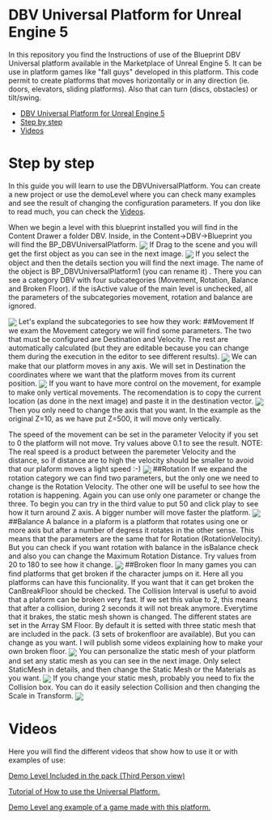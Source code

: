 # DBV Universal Platform for Unreal Engine 5
In this repository you find  the Instructions of use of the Blueprint DBV Universal platform available in the Marketplace of Unreal Engine 5. It can be use in platform games like "fall guys" developed in this platform. This code permit to create platforms that moves horizontally or in any direction (ie. doors, elevators, sliding platforms). Also that can turn (discs, obstacles)  or tilt/swing. 

- [DBV Universal Platform for Unreal Engine 5](#dbv-universal-platform-for-unreal-engine-5)
- [Step by step](#step-by-step)
- [Videos](#videos)

# Step by step

In this guide you will learn to use the DBVUniversalPlatform. You can create a new project or use the demoLevel where you can check many examples and see the result of changing the configuration parameters. If you don like to read much, you can check the [Videos](#videos).

When we begin a level with this blueprint installed you will find in the Content Drawer a folder DBV. Inside, in the Content->DBV->Blueprint you will find the BP_DBVUniversalPlatform. 
<img src="Imagenes/1.SelectBlueprint.png" align="center" />
 If Drag to the scene and you will get the first object as you can see in the next image.
 <img src="Imagenes/1.DragBlueprint.png" align="center" />
If you select the object and then the details section you will find the next image. The name of the object is BP_DBVUniversalPlatform1 (you can rename it) . There you can see a category DBV with four subcategories (Movement, Rotation, Balance and Broken Floor). if the isActive value of the main level is unchecked, all the parameters of the subcategories movement, rotation and balance are ignored.




<img src="Imagenes/3.Details1.png" align="center" />
Let's expland the subcategories to see how they work:
##Movement
If we exam the Movement category we will find some parameters. The two that must be configured are Destination and Velocity. The rest are automatically calculated (but they are editable because you can change them during the execution in the editor to see different results).
<img src="Imagenes/4.Movement.png" align="center" />
We can make that our platform moves in any axis. We will set in Destination the coordinates where we want that the platform moves from its current position. 
<img src="Imagenes/4.Movement%202.png" align="center" />
If you want to have more control on the movement, for example to make only vertical movements. The recomendation is to copy the current location (as done in the next image) and paste it in the destination vector. 
<img src="Imagenes/4.Movement%203.png" align="center" />
Then you only need to change the axis that you want. In the example as the original Z=10, as we have put Z=500, it will move only vertically.

The speed of the movement can be set in the parameter Velocity if you set to 0 the platform will not move. Try values above 0.1 to see the result. 
NOTE: The real speed is a product between the paremeter Velocity and the distance, so if distance are to high the velocity should be smaller to avoid that our plaform moves a light speed :-)
<img src="Imagenes/4.Movement%204.png" align="center" />
##Rotation
If we expand the rotation category we can find two parameters, but the only one we need to change is the Rotation Velocity. The other one will be useful to see how the rotation is happening.
Again you can use only one parameter or change the three. To begin you can try in the third value to put 50 and click play to see how it turn around Z axis. A bigger number will move faster the platform.
<img src="Imagenes/5.Rotation.png" align="center" />
##Balance
A balance in a plaform is a platform that rotates using one or more axis but after a number of degress it rotates in the other sense. 
This means that the parameters are the same that for Rotation (RotationVelocity). But you can check if you want rotation with balance in the isBalance check and also you can change the Maximum Rotation Distance. Try values from 20 to 180 to see how it change. 
<img src="Imagenes/6.Balance.png" align="center" />
##Broken floor
In many games you can find platforms that get broken if the character jumps on it. Here all you platforms can have this funcionality. If you want that it can get broken the CanBreakFloor should be checked. The Collision Interval is useful to avoid that a plaform can be broken very fast. If we set this value to 2, this means that after a collision, during 2 seconds it will not break anymore.
Everytime that it brakes, the static mesh shown is changed. The different states are set in the Array SM Floor. By default it is setted with three static mesh that are included in the pack. (3 sets of brokenfloor are available). But you can change as you want. I will publish some videos explaining how to make your own broken floor.
<img src="Imagenes/7.brokenfloor.png" align="center" />
You can personalize the static mesh of your platform and set any static mesh as you can see in the next image. Only select StaticMesh in details, and then change the Static Mesh or the Materials as you want.
<img src="Imagenes/8.staticmesh.png" align="center" />
If you change your static mesh, probably you need to fix the Collision box. You can do it easily selection Collision and then changing the Scale in Transform.
<img src="Imagenes/9.colision.png" align="center" />

# Videos

Here you will find the different videos that show how to use it or with examples of use: 

[Demo Level Included in the pack (Third Person view)]( https://youtu.be/PTT5V5t6F9A)

[Tutorial of How to use the Universal Platform.](https://youtu.be/_AtmbjfpMsM)

[Demo Level ang example of a game made with this platform.](https://youtu.be/j6-svHHZjA8)

